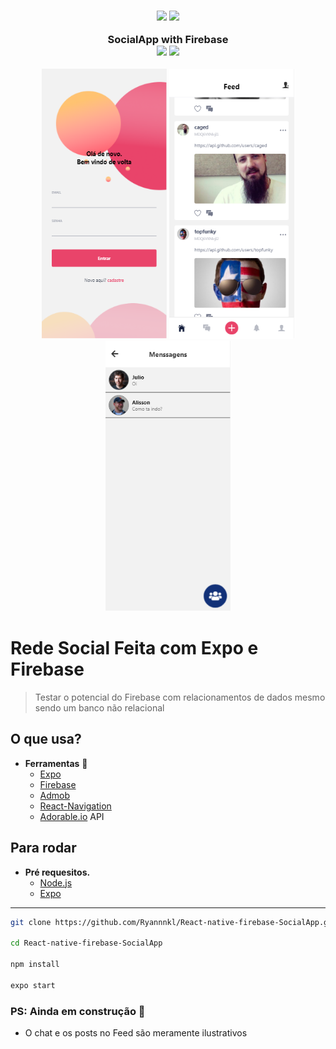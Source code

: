 <h3 align="center">
  <p>
    <img src="https://img.icons8.com/color/184/000000/firebase.png"/> 
    <img src="https://img.icons8.com/color/184/000000/react-native.png"/>
  </p>
  <b>SocialApp with Firebase</b>
  <br/>
  <img src="https://img.shields.io/badge/With-Firebase-yellow?&logo=firebase&style=for-the-badge">
  <img src="https://img.shields.io/badge/Runs%20with%20Expo-4630EB.svg?style=for-the-badge&logo=EXPO&labelColor=f3f3f3&logoColor=000">
</h3>

<p align="center">
  <img src="./screenshots/login.png" 
  width="200"
  />
  <img src="./screenshots/feed.png" width="200"/>
  <img src="./screenshots/messages.png" width="200"/>
</p>

# Rede Social Feita com Expo e Firebase

> Testar o potencial do Firebase com relacionamentos de dados mesmo sendo um banco não relacional

## O que usa?

- **Ferramentas** :hammer:
  - [Expo](https://expo.io/)
  - [Firebase](https://console.firebase.google.com/)
  - [Admob](https://apps.admob.com/)
  - [React-Navigation](https://reactnavigation.org/)
  - [Adorable.io](http://avatars.adorable.io/) API

## Para rodar

- **Pré requesitos.**
  - [Node.js](https://nodejs.org/)
  - [Expo](https://expo.io/)

---

```bash
git clone https://github.com/Ryannnkl/React-native-firebase-SocialApp.git

cd React-native-firebase-SocialApp

npm install

expo start
```

### PS: Ainda em construção :construction:

- O chat e os posts no Feed são meramente ilustrativos
